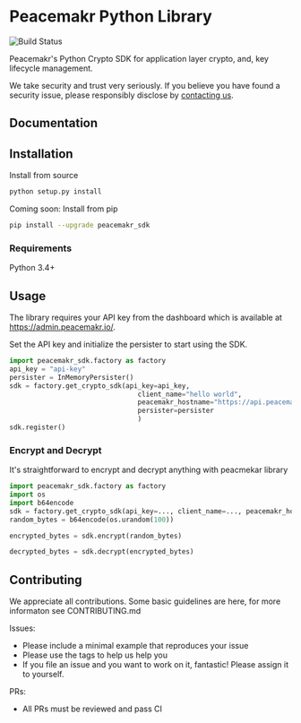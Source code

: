 # Peacemakr Python Library

![Build Status](https://github.com/peacemakr-io/peacemakr-python-sdk/workflows/peacemakr_python_sdk/badge.svg)

Peacemakr's Python Crypto SDK for application layer crypto, and, key lifecycle management.

We take security and trust very seriously. If you believe you have found a security issue, please responsibly disclose by [contacting us](mailto:security@peacemakr.io).

## Documentation

## Installation
Install from source
```sh
python setup.py install
```

Coming soon: Install from pip
```sh
pip install --upgrade peacemakr_sdk
```

### Requirements
Python 3.4+

## Usage
The library requires your API key from the dashboard which is available at https://admin.peacemakr.io/.

Set the API key and initialize the persister to start using the SDK.
```python
import peacemakr_sdk.factory as factory
api_key = "api-key"
persister = InMemoryPersister()
sdk = factory.get_crypto_sdk(api_key=api_key,
                                client_name="hello world",
                                peacemakr_hostname="https://api.peacemakr.io",
                                persister=persister
                                )
sdk.register()
```

### Encrypt and Decrypt
It's straightforward to encrypt and decrypt anything with peacmekar library
```python
import peacemakr_sdk.factory as factory
import os
import b64encode
sdk = factory.get_crypto_sdk(api_key=..., client_name=..., peacemakr_hostname=..., persister=...)
random_bytes = b64encode(os.urandom(100))

encrypted_bytes = sdk.encrypt(random_bytes)

decrypted_bytes = sdk.decrypt(encrypted_bytes)
```

## Contributing
We appreciate all contributions. Some basic guidelines are here, for more informaton
see CONTRIBUTING.md

Issues:
- Please include a minimal example that reproduces your issue
- Please use the tags to help us help you
- If you file an issue and you want to work on it, fantastic! Please assign it to yourself.

PRs:
- All PRs must be reviewed and pass CI